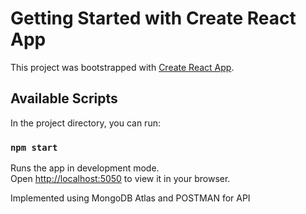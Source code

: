 # Getting Started with Create React App

This project was bootstrapped with [Create React App](https://github.com/facebook/create-react-app).

## Available Scripts

In the project directory, you can run:

### `npm start`

Runs the app in development mode.\
Open [http://localhost:5050](http://localhost:5050) to view it in your browser.

Implemented using MongoDB Atlas and POSTMAN for API

